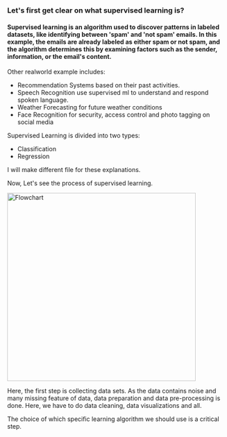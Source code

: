 <h3>Let's first get clear on what supervised learning is?</h3>

<h4>
Supervised learning is an algorithm used to discover patterns in labeled datasets, like identifying between 'spam' and 'not spam' emails. In this example, the emails are already labeled as either spam or not spam, and the algorithm determines this by examining factors such as the sender, information, or the email's content.</h4>



Other realworld example includes:
*   Recommendation Systems based on their past activities.
*   Speech Recognition use supervised ml to understand and respond spoken language.
*   Weather Forecasting for future weather conditions
*   Face Recognition for security, access control and photo tagging on social media

Supervised Learning is divided into two types:
*   Classification
*   Regression

I will make different file for these explanations.

Now, Let's see the process of supervised learning.

<img width="434" alt="Flowchart" src="https://github.com/shristi209/Learning_ML_100days/assets/110167988/e80b0f86-6246-4714-b4b1-eb5f168e429a">


Here, the first step is collecting data sets. As the data contains noise and many missing feature of data, data preparation and data pre-processing is done. Here, we have to do data cleaning, data visualizations and all. 

The choice of which specific learning algorithm we 
should use is a critical step.
